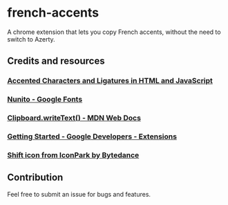 # french-accents
A chrome extension that lets you copy French accents, without the need to switch to Azerty.

## Credits and resources
### [Accented Characters and Ligatures in HTML and JavaScript](http://www.javascripter.net/faq/accentedcharacters.htm)
### [Nunito - Google Fonts](https://fonts.google.com/specimen/Nunito)
### [Clipboard.writeText() - MDN Web Docs](https://developer.mozilla.org/en-US/docs/Web/API/Clipboard/writeText)
### [Getting Started - Google Developers - Extensions](https://developer.chrome.com/docs/extensions/mv3/getstarted/)
### [Shift icon from IconPark by Bytedance](https://iconpark.oceanengine.com/official)


## Contribution
Feel free to submit an issue for bugs and features.
